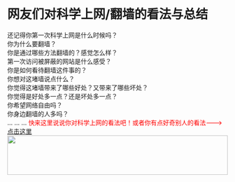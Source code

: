 # 网友们对科学上网/翻墙的看法与总结
还记得你第一次科学上网是什么时候吗？<br>
你为什么要翻墙？<br>
你是通过哪些方法翻墙的？感觉怎么样？<br>
第一次访问被屏蔽的网站是什么感受？<br>
你是如何看待翻墙这件事的？<br>
你想对这堵墙说点什么？<br>
你觉得这堵墙带来了哪些好处？又带来了哪些坏处？<br>
你觉得是好处多一点？还是坏处多一点？<br>
你希望网络自由吗？<br>
你身边翻墙的人多吗？<br>
... ... ...
<font color="red">快来这里说说你对科学上网的看法吧！或者你有点好奇别人的看法---></font>[点击这里](https://github.com/darrenliuwei/fuck-gfw/issues/1)
<a href="https://www.vultr.com/?ref=7295225"><img src="https://www.vultr.com/media/banner_1.png" width="100%" height="90"></a>